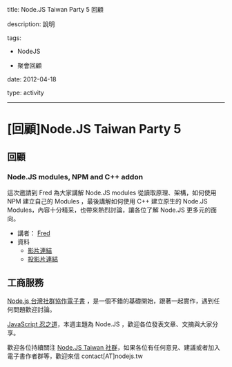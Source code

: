 title: Node.JS Taiwan Party 5 回顧
description: 說明
tags:
 - NodeJS
 - 聚會回顧
date: 2012-04-18
type: activity
---
# [回顧]Node.JS Taiwan Party 5

## 回顧

### Node.JS modules, NPM and C++ addon

這次邀請到 Fred 為大家講解 Node.JS modules 從讀取原理、架構，如何使用 NPM 建立自己的 Modules ，最後講解如何使用 C++ 建立原生的 Node.JS Modules，內容十分精采，也帶來熱烈討論，讓各位了解 Node.JS 更多元的面向。

* 講者： [Fred][0]
* 資料 
  * [影片連結][1]
  * [投影片連結][2]


## 工商服務

[Node.js 台灣社群協作電子書][3] ，是一個不錯的基礎開始，跟著一起實作，遇到任何問題歡迎討論。

[JavaScript 忍之道][4]，本週主題為 Node.JS ，歡迎各位發表文章、文摘與大家分享。

歡迎各位持續關注 [Node.JS Taiwan 社群][5]，如果各位有任何意見、建議或者加入電子書作者群等，歡迎來信 contact[AT]nodejs.tw



[0]: http://fred-zone.blogspot.com/
[1]: http://youtu.be/EP1m-SjYTwA
[2]: http://www.slideshare.net/cfsghost/how-to-write-nodejs-module
[3]: http://book.nodejs.tw
[4]: http://ithelp.ithome.com.tw/js-ninja/
[5]: http://nodejs.tw